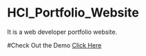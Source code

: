 # HCI_Portfolio_Website
It is a web developer portfolio website.


#Check Out the Demo
[Click Here](https://myportfolio.digitalstudio.agency/)
